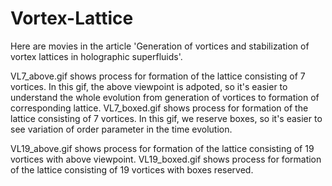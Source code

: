 # Vortex-Lattice
Here are movies in the article 'Generation of vortices and stabilization of vortex lattices in holographic superfluids'.

VL7_above.gif shows process for formation of the lattice consisting of 7 vortices. In this gif, the above viewpoint is adpoted, so it's easier to understand the whole evolution from generation of vortices to formation of corresponding lattice.
VL7_boxed.gif shows process for formation of the lattice consisting of 7 vortices. In this gif, we reserve boxes, so it's easier to see variation of order parameter in the time evolution.

VL19_above.gif shows process for formation of the lattice consisting of 19 vortices with above viewpoint.
VL19_boxed.gif shows process for formation of the lattice consisting of 19 vortices with boxes reserved.
